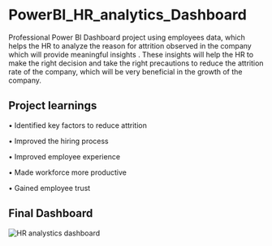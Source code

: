 # PowerBI_HR_analytics_Dashboard
Professional Power BI Dashboard project using employees data, which helps the HR to analyze the reason for attrition observed in the company which will provide meaningful insights . These insights will help the HR to make the right decision and take the right precautions to reduce the attrition rate of the company, which will be very beneficial in the growth of the company.

## Project learnings
• Identified key factors to reduce attrition

• Improved the hiring process

• Improved employee experience

• Made workforce more productive

• Gained employee trust

## Final Dashboard
![HR analystics dashboard](https://github.com/user-attachments/assets/6713333f-f73c-4040-b337-9bae97528669)

